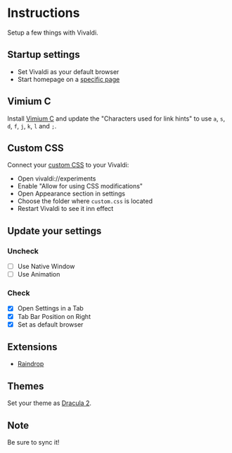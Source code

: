 # Instructions
Setup a few things with Vivaldi.

## Startup settings
- Set Vivaldi as your default browser
- Start homepage on a [specific page](https://app.raindrop.io/my/45548736)

## Vimium C
Install [Vimium C](https://chrome.google.com/webstore/detail/vimium-c-all-by-keyboard/hfjbmagddngcpeloejdejnfgbamkjaeg) and update the "Characters used for link hints" to use `a`, `s`, `d`, `f`, `j`, `k`, `l` and `;`.

## Custom CSS
Connect your [custom CSS](custom.css) to your Vivaldi:
- Open vivaldi://experiments
- Enable "Allow for using CSS modifications"
- Open Appearance section in settings
- Choose the folder where `custom.css` is located
- Restart Vivaldi to see it inn effect

## Update your settings
### Uncheck
- [ ] Use Native Window
- [ ] Use Animation
### Check
- [x] Open Settings in a Tab
- [x] Tab Bar Position on Right
- [x] Set as default browser

## Extensions
- [Raindrop](https://chromewebstore.google.com/detail/ldgfbffkinooeloadekpmfoklnobpien)

## Themes
Set your theme as [Dracula 2](https://themes.vivaldi.net/themes/V6kJN6LJWXP).

## Note
Be sure to sync it!
